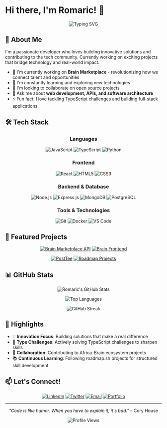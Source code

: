 # Hi there, I'm Romaric! 👋

<div align="center">
  
  ![Typing SVG](https://readme-typing-svg.herokuapp.com?font=Fira+Code&pause=1000&color=2E9EF7&center=true&vCenter=true&width=435&lines=Full+Stack+Developer;Problem+Solver;Open+Source+Enthusiast;Always+Learning+Something+New!)
  
</div>

## 🚀 About Me

I'm a passionate developer who loves building innovative solutions and contributing to the tech community. Currently working on exciting projects that bridge technology and real-world impact.

- 🔭 I'm currently working on **Brain Marketplace** - revolutionizing how we connect talent and opportunities
- 🌱 I'm constantly learning and exploring new technologies
- 👯 I'm looking to collaborate on open source projects
- 💬 Ask me about **web development, APIs, and software architecture**
- ⚡ Fun fact: I love tackling TypeScript challenges and building full-stack applications

## 🛠️ Tech Stack

<div align="center">

### Languages
![JavaScript](https://img.shields.io/badge/-JavaScript-F7DF1E?style=flat-square&logo=javascript&logoColor=black)
![TypeScript](https://img.shields.io/badge/-TypeScript-3178C6?style=flat-square&logo=typescript&logoColor=white)
![Python](https://img.shields.io/badge/-Python-3776AB?style=flat-square&logo=python&logoColor=white)

### Frontend
![React](https://img.shields.io/badge/-React-61DAFB?style=flat-square&logo=react&logoColor=black)
![HTML5](https://img.shields.io/badge/-HTML5-E34F26?style=flat-square&logo=html5&logoColor=white)
![CSS3](https://img.shields.io/badge/-CSS3-1572B6?style=flat-square&logo=css3&logoColor=white)

### Backend & Database
![Node.js](https://img.shields.io/badge/-Node.js-339933?style=flat-square&logo=node.js&logoColor=white)
![Express.js](https://img.shields.io/badge/-Express.js-000000?style=flat-square&logo=express&logoColor=white)
![MongoDB](https://img.shields.io/badge/-MongoDB-47A248?style=flat-square&logo=mongodb&logoColor=white)
![PostgreSQL](https://img.shields.io/badge/-PostgreSQL-336791?style=flat-square&logo=postgresql&logoColor=white)

### Tools & Technologies
![Git](https://img.shields.io/badge/-Git-F05032?style=flat-square&logo=git&logoColor=white)
![Docker](https://img.shields.io/badge/-Docker-2496ED?style=flat-square&logo=docker&logoColor=white)
![VS Code](https://img.shields.io/badge/-VS%20Code-007ACC?style=flat-square&logo=visual-studio-code&logoColor=white)

</div>

## 🎯 Featured Projects

<div align="center">
  
[![Brain Marketplace API](https://github-readme-stats.vercel.app/api/pin/?username=Africa-Brain&repo=brain-marketplace-api&theme=radical)](https://github.com/Africa-Brain/brain-marketplace-api)
[![Brain Frontend](https://github-readme-stats.vercel.app/api/pin/?username=Africa-Brain&repo=brain-front&theme=radical)](https://github.com/Africa-Brain/brain-front)

[![PostTee](https://github-readme-stats.vercel.app/api/pin/?username=Romaric-py&repo=PostTee&theme=radical)](https://github.com/Romaric-py/PostTee)
[![Roadmap Projects](https://github-readme-stats.vercel.app/api/pin/?username=Romaric-py&repo=roadmap-sh-projects&theme=radical)](https://github.com/Romaric-py/roadmap-sh-projects)

</div>

## 📊 GitHub Stats

<div align="center">
  
![Romaric's GitHub Stats](https://github-readme-stats.vercel.app/api?username=Romaric-py&show_icons=true&theme=radical&hide_border=true&count_private=true)

![Top Languages](https://github-readme-stats.vercel.app/api/top-langs/?username=Romaric-py&layout=compact&theme=radical&hide_border=true)

![GitHub Streak](https://github-readme-streak-stats.herokuapp.com/?user=Romaric-py&theme=radical&hide_border=true)

</div>

## 🌟 Highlights

- 💡 **Innovation Focus**: Building solutions that make a real difference
- 🎯 **Type Challenges**: Actively solving TypeScript challenges to sharpen skills
- 🤝 **Collaboration**: Contributing to Africa-Brain ecosystem projects
- 📚 **Continuous Learning**: Following roadmap.sh projects for structured skill development

## 📫 Let's Connect!

<div align="center">
  
[![LinkedIn](https://img.shields.io/badge/-LinkedIn-0A66C2?style=for-the-badge&logo=linkedin&logoColor=white)](https://linkedin.com/in/your-profile)
[![Twitter](https://img.shields.io/badge/-Twitter-1DA1F2?style=for-the-badge&logo=twitter&logoColor=white)](https://twitter.com/your-handle)
[![Email](https://img.shields.io/badge/-Email-EA4335?style=for-the-badge&logo=gmail&logoColor=white)](mailto:your.email@example.com)
[![Portfolio](https://img.shields.io/badge/-Portfolio-000000?style=for-the-badge&logo=vercel&logoColor=white)](https://your-portfolio.com)

</div>

---

<div align="center">
  
*"Code is like humor. When you have to explain it, it's bad."* – Cory House

![Profile Views](https://komarev.com/ghpvc/?username=Romaric-py&color=brightgreen&style=flat-square)

</div>
